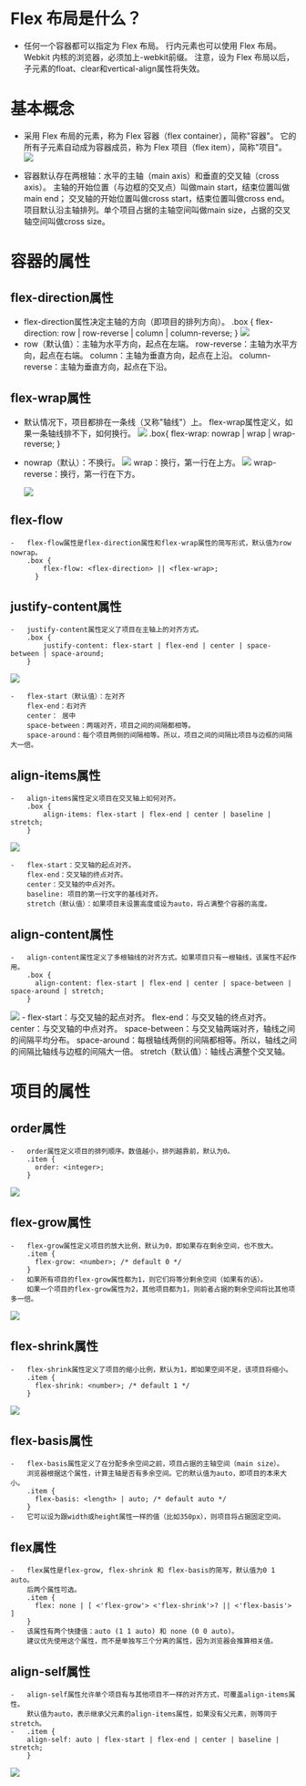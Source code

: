 # Flex 布局是什么？
  - 任何一个容器都可以指定为 Flex 布局。
    行内元素也可以使用 Flex 布局。
    Webkit 内核的浏览器，必须加上-webkit前缀。
    注意，设为 Flex 布局以后，子元素的float、clear和vertical-align属性将失效。
# 基本概念
   - 采用 Flex 布局的元素，称为 Flex 容器（flex container），简称"容器"。
     它的所有子元素自动成为容器成员，称为 Flex 项目（flex item），简称"项目"。
               ![](images/1.png " ")

   - 容器默认存在两根轴：水平的主轴（main axis）和垂直的交叉轴（cross axis）。
     主轴的开始位置（与边框的交叉点）叫做main start，结束位置叫做main end；
     交叉轴的开始位置叫做cross start，结束位置叫做cross end。
     项目默认沿主轴排列。单个项目占据的主轴空间叫做main size，占据的交叉轴空间叫做cross size。

# 容器的属性

## flex-direction属性

   - flex-direction属性决定主轴的方向（即项目的排列方向）。
    .box {
        flex-direction: row | row-reverse | column | column-reverse;
    }
    ![](images/2.png " ")
   - row（默认值）：主轴为水平方向，起点在左端。
     row-reverse：主轴为水平方向，起点在右端。
     column：主轴为垂直方向，起点在上沿。
     column-reverse：主轴为垂直方向，起点在下沿。 

## flex-wrap属性

   -  默认情况下，项目都排在一条线（又称"轴线"）上。
      flex-wrap属性定义，如果一条轴线排不下，如何换行。
      ![](images/3.png "  ")
        .box{
            flex-wrap: nowrap | wrap | wrap-reverse;
        }
   - nowrap（默认）：不换行。
     ![](images/3.1.png "  ")
     wrap：换行，第一行在上方。
     ![](images/3.2.png " ")
     wrap-reverse：换行，第一行在下方。

      ![](images/3.3.png " ")

## flex-flow
    -   flex-flow属性是flex-direction属性和flex-wrap属性的简写形式，默认值为row nowrap。
        .box {
            flex-flow: <flex-direction> || <flex-wrap>;
          }  

##  justify-content属性
    -   justify-content属性定义了项目在主轴上的对齐方式。
        .box {
            justify-content: flex-start | flex-end | center | space-between | space-around;
        }
        
![](images/4.png " ")

    -   flex-start（默认值）：左对齐
        flex-end：右对齐
        center： 居中
        space-between：两端对齐，项目之间的间隔都相等。
        space-around：每个项目两侧的间隔相等。所以，项目之间的间隔比项目与边框的间隔大一倍。

## align-items属性
    -   align-items属性定义项目在交叉轴上如何对齐。
        .box {
            align-items: flex-start | flex-end | center | baseline | stretch;
        }
![](images/5.png " ")

    -   flex-start：交叉轴的起点对齐。
        flex-end：交叉轴的终点对齐。
        center：交叉轴的中点对齐。
        baseline: 项目的第一行文字的基线对齐。
        stretch（默认值）：如果项目未设置高度或设为auto，将占满整个容器的高度。

## align-content属性
    -   align-content属性定义了多根轴线的对齐方式。如果项目只有一根轴线，该属性不起作用。
        .box {
          align-content: flex-start | flex-end | center | space-between | space-around | stretch;
        }
![](images/6.png " ")
    -   flex-start：与交叉轴的起点对齐。
        flex-end：与交叉轴的终点对齐。
        center：与交叉轴的中点对齐。
        space-between：与交叉轴两端对齐，轴线之间的间隔平均分布。
        space-around：每根轴线两侧的间隔都相等。所以，轴线之间的间隔比轴线与边框的间隔大一倍。
        stretch（默认值）：轴线占满整个交叉轴。
    
#  项目的属性

##  order属性
    -   order属性定义项目的排列顺序。数值越小，排列越靠前，默认为0。
        .item {
          order: <integer>;
        }
![](images/7.1.png " ")

## flex-grow属性
    -   flex-grow属性定义项目的放大比例，默认为0，即如果存在剩余空间，也不放大。
        .item {
          flex-grow: <number>; /* default 0 */
        }
    -   如果所有项目的flex-grow属性都为1，则它们将等分剩余空间（如果有的话）。
        如果一个项目的flex-grow属性为2，其他项目都为1，则前者占据的剩余空间将比其他项多一倍。
![](images/7.2.png " ")

## flex-shrink属性
    -   flex-shrink属性定义了项目的缩小比例，默认为1，即如果空间不足，该项目将缩小。
        .item {
          flex-shrink: <number>; /* default 1 */
        }
![](images/8.png " ")
## flex-basis属性
    -   flex-basis属性定义了在分配多余空间之前，项目占据的主轴空间（main size）。
        浏览器根据这个属性，计算主轴是否有多余空间。它的默认值为auto，即项目的本来大小。
        .item {
          flex-basis: <length> | auto; /* default auto */
        }        
    -   它可以设为跟width或height属性一样的值（比如350px），则项目将占据固定空间。

## flex属性
    -   flex属性是flex-grow, flex-shrink 和 flex-basis的简写，默认值为0 1 auto。
        后两个属性可选。
        .item {
          flex: none | [ <'flex-grow'> <'flex-shrink'>? || <'flex-basis'> ]
        }
    -   该属性有两个快捷值：auto (1 1 auto) 和 none (0 0 auto)。
        建议优先使用这个属性，而不是单独写三个分离的属性，因为浏览器会推算相关值。 

## align-self属性
    -   align-self属性允许单个项目有与其他项目不一样的对齐方式，可覆盖align-items属性。
        默认值为auto，表示继承父元素的align-items属性，如果没有父元素，则等同于stretch。
    -   .item {
        align-self: auto | flex-start | flex-end | center | baseline | stretch;  
        }  
 ![](images/9.png " ") 